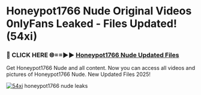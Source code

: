 # Honeypot1766 Nude Original Videos 0nlyFans Leaked - Files Updated! (54xi)

<h3>🔴 CLICK HERE 🌐==►► <a href="https://tinyurl.com/yrmya6cz" rel="nofollow">Honeypot1766 Nude Updated Files</a></h3>

Get Honeypot1766 Nude and all content. Now you can access all videos and pictures of Honeypot1766 Nude. New Updated Files 2025!

[![54xi](https://i.imgur.com/FMdXYCs.gif)](https://tinyurl.com/yrmya6cz)
honeypot1766 nude leaks